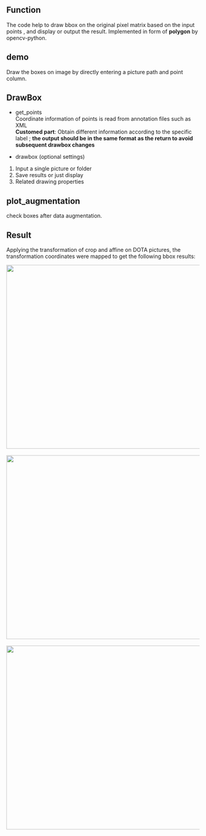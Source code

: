 ## Function 
The code help to draw bbox on the original pixel matrix based on the input points ,  and display or output the result.
Implemented in form of **polygon** by opencv-python.

## demo    
Draw the boxes on image by directly entering a picture path and point column.   

## DrawBox   
* get_points    
Coordinate information of points is read from annotation files such as XML    
**Customed part**: Obtain different information according to the specific label ; **the output should be in the same format as the return to avoid subsequent drawbox changes**  

* drawbox (optional settings) 
1. Input a single picture or folder
2. Save results or just display
3. Related drawing properties

## plot_augmentation

check boxes after data augmentation.


## Result
Applying the transformation of crop and affine on DOTA pictures, the transformation coordinates were mapped to get the following bbox results:
<div align=center><img width="600" height="480" src="https://github.com/ming71/toolbox/blob/master/drawbox/drawbox_screenshot_11.017.2019.png"/></div><br/>

<div align=center><img width="600" height="480" src="https://github.com/ming71/toolbox/blob/master/drawbox/drawbox_screenshot_11.07.2019.png"/></div><br/>

<div align=center><img width="600" height="480" src="https://github.com/ming71/toolbox/blob/master/drawbox/drawbox_screenshot_11.07.019.png"/></div><br/>
